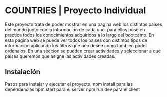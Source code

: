 # **COUNTRIES** | Proyecto Individual

Este proyecto trata de poder mostrar en una pagina web los distintos paises del mundo junto con la informacion de cada uno.
para ellos puse en practica todos los conocimientos adquiridos a lo largo del bootcamp.
En esta pagina web se puede ver todos los paises con distintos tipos de informacion aplicando los filtros que uno desee como tambien poder ordenalos.
En una seccion se pueden crear actividades y seleccionar a que paises queremos que asigne las actividades creadas.

## Instalación

Pasos para instalar y ejecutar el proyecto.
npm install para las dependencias
npm start para el server
npm run dev para el client
